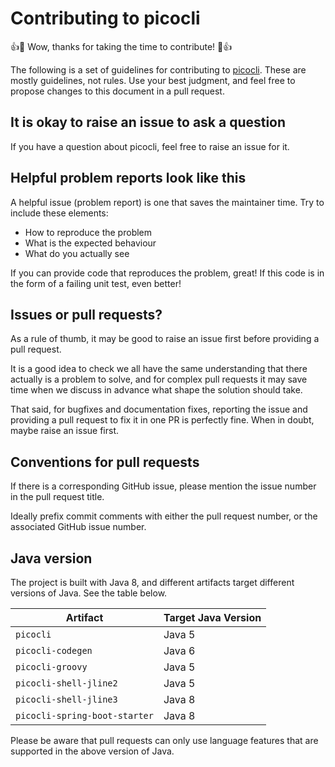 # Contributing to picocli

:+1::star_struck: Wow, thanks for taking the time to contribute! :tada::+1:

The following is a set of guidelines for contributing to [picocli](https://github.com/remkop/picocli). These are mostly guidelines, not rules. Use your best judgment, and feel free to propose changes to this document in a pull request.

## <a name="questions"></a> It is okay to raise an issue to ask a question
If you have a question about picocli, feel free to raise an issue for it.

## <a name="helpful"></a> Helpful problem reports look like this
A helpful issue (problem report) is one that saves the maintainer time.
Try to include these elements:

* How to reproduce the problem
* What is the expected behaviour
* What do you actually see

If you can provide code that reproduces the problem, great!
If this code is in the form of a failing unit test, even better!

## <a name="issue_or_pr"></a> Issues or pull requests?
As a rule of thumb, it may be good to raise an issue first before providing a pull request.

It is a good idea to check we all have the same understanding that there actually is a problem to solve, and for complex pull requests it may save time when we discuss in advance what shape the solution should take.

That said, for bugfixes and documentation fixes, reporting the issue and providing a pull request to fix it in one PR is perfectly fine.
When in doubt, maybe raise an issue first.


## <a name="pr_conventions"></a> Conventions for pull requests
If there is a corresponding GitHub issue, please mention the issue number in the pull request title.

Ideally prefix commit comments with either the pull request number, or the associated GitHub issue number.


## <a name="java_version"></a> Java version
The project is built with Java 8, and different artifacts target different versions of Java.
See the table below.

Artifact | Target Java Version
------------ | -------------
`picocli` | Java 5
`picocli-codegen` | Java 6
`picocli-groovy` | Java 5
`picocli-shell-jline2` | Java 5
`picocli-shell-jline3` | Java 8
`picocli-spring-boot-starter` | Java 8

Please be aware that pull requests can only use language features that are supported in the above version of Java.

